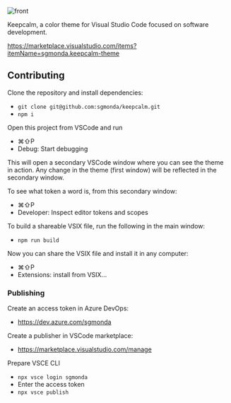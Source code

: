 ![front](https://user-images.githubusercontent.com/675812/236014786-d399c38d-1017-453a-a7c8-ad023f05319b.jpg)

Keepcalm, a color theme for Visual Studio Code focused on software development.

https://marketplace.visualstudio.com/items?itemName=sgmonda.keepcalm-theme

## Contributing

Clone the repository and install dependencies:

- `git clone git@github.com:sgmonda/keepcalm.git`
- `npm i`

Open this project from VSCode and run

- ⌘⇧P
- Debug: Start debugging

This will open a secondary VSCode window where you can see the theme in action. Any change in the theme (first window) will be reflected in the secondary window.

To see what token a word is, from this secondary window:

- ⌘⇧P
- Developer: Inspect editor tokens and scopes

To build a shareable VSIX file, run the following in the main window:

- `npm run build`

Now you can share the VSIX file and install it in any computer:

- ⌘⇧P
- Extensions: install from VSIX...

### Publishing

Create an access token in Azure DevOps:

- https://dev.azure.com/sgmonda

Create a publisher in VSCode marketplace:

- https://marketplace.visualstudio.com/manage

Prepare VSCE CLI

- `npx vsce login sgmonda`
- Enter the access token
- `npx vsce publish`
